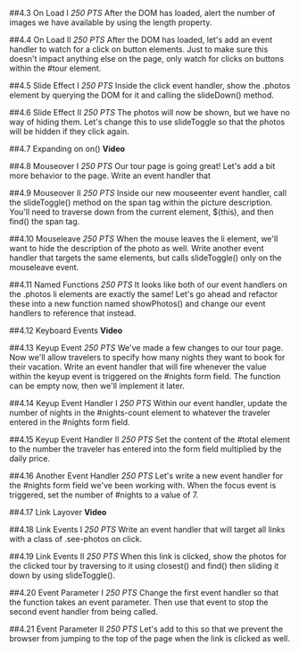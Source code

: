 ##4.3 On Load I
_250 PTS_
After the DOM has loaded, alert the number of images we have available by using the length property.

##4.4 On Load II
_250 PTS_
After the DOM has loaded, let's add an event handler to watch for a click on button elements. Just to make sure this doesn't impact anything else on the page, only watch for clicks on buttons within the #tour element.

##4.5 Slide Effect I
_250 PTS_
Inside the click event handler, show the .photos element by querying the DOM for it and calling the slideDown() method.

##4.6 Slide Effect II
_250 PTS_
The photos will now be shown, but we have no way of hiding them. Let's change this to use slideToggle so that the photos will be hidden if they click again.

##4.7 Expanding on on()
**Video**

##4.8 Mouseover I
_250 PTS_
Our tour page is going great! Let's add a bit more behavior to the page. Write an event handler that

##4.9 Mouseover II
_250 PTS_
Inside our new mouseenter event handler, call the slideToggle() method on the span tag within the picture description. You'll need to traverse down from the current element, $(this), and then find() the span tag.

##4.10 Mouseleave
_250 PTS_
When the mouse leaves the li element, we'll want to hide the description of the photo as well. Write another event handler that targets the same elements, but calls slideToggle() only on the mouseleave event.

##4.11 Named Functions
_250 PTS_
It looks like both of our event handlers on the .photos li elements are exactly the same! Let's go ahead and refactor these into a new function named showPhotos() and change our event handlers to reference that instead.

##4.12 Keyboard Events
**Video**

##4.13 Keyup Event
_250 PTS_
We've made a few changes to our tour page. Now we'll allow travelers to specify how many nights they want to book for their vacation. Write an event handler that will fire whenever the value within the keyup event is triggered on the #nights form field. The function can be empty now, then we'll implement it later.

##4.14 Keyup Event Handler I
_250 PTS_
Within our event handler, update the number of nights in the #nights-count element to whatever the traveler entered in the #nights form field.

##4.15 Keyup Event Handler II
_250 PTS_
Set the content of the #total element to the number the traveler has entered into the form field multiplied by the daily price.

##4.16 Another Event Handler
_250 PTS_
Let's write a new event handler for the #nights form field we've been working with. When the focus event is triggered, set the number of #nights to a value of 7.

##4.17 Link Layover
**Video**

##4.18 Link Events I
_250 PTS_
Write an event handler that will target all links with a class of .see-photos on click.

##4.19 Link Events II
_250 PTS_
When this link is clicked, show the photos for the clicked tour by traversing to it using closest() and find() then sliding it down by using slideToggle().

##4.20 Event Parameter I
_250 PTS_
Change the first event handler so that the function takes an event parameter. Then use that event to stop the second event handler from being called.

##4.21 Event Parameter II
_250 PTS_
Let's add to this so that we prevent the browser from jumping to the top of the page when the link is clicked as well.
